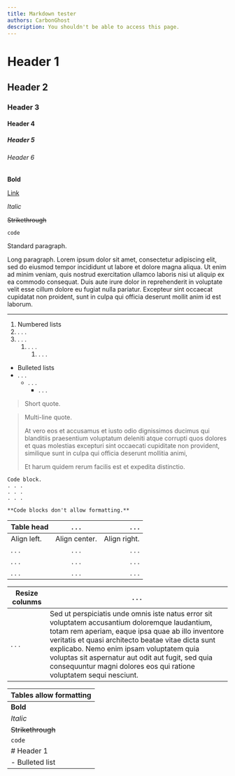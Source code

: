 ```yaml
---
title: Markdown tester
authors: CarbonGhost
description: You shouldn't be able to access this page.
---
```


# Header 1

## Header 2

### Header 3

#### Header 4

##### Header 5

###### Header 6

**Bold**

[Link]()

_Italic_

~~Strikethrough~~

`code`

Standard paragraph.

Long paragraph. Lorem ipsum dolor sit amet, consectetur adipiscing elit, sed do eiusmod tempor incididunt ut labore et dolore magna aliqua. Ut enim ad minim veniam, quis nostrud exercitation ullamco laboris nisi ut aliquip ex ea commodo consequat. Duis aute irure dolor in reprehenderit in voluptate velit esse cillum dolore eu fugiat nulla pariatur. Excepteur sint occaecat cupidatat non proident, sunt in culpa qui officia deserunt mollit anim id est laborum.

---

1. Numbered lists
2. . . .
3. . . .
   1. . . .
      1. . . .

- Bulleted lists
- . . .
  - . . .
    - . . .

> Short quote.

> Multi-line quote.
>
> At vero eos et accusamus et iusto odio dignissimos ducimus qui blanditiis praesentium voluptatum deleniti atque corrupti quos dolores et quas molestias excepturi sint occaecati cupiditate non provident, similique sunt in culpa qui officia deserunt mollitia animi,
>
> Et harum quidem rerum facilis est et expedita distinctio.

```
Code block.
. . .
. . .
. . .
```

```
**Code blocks don't allow formatting.**
```

| Table head  |     . . .     |        . . . |
| ----------- | :-----------: | -----------: |
| Align left. | Align center. | Align right. |
| . . .       |     . . .     |        . . . |
| . . .       |     . . .     |        . . . |
| . . .       |     . . .     |        . . . |

| Resize colunms | . . .                                                                                                                                                                                                                                                                                                                                                                              |
| -------------- | ---------------------------------------------------------------------------------------------------------------------------------------------------------------------------------------------------------------------------------------------------------------------------------------------------------------------------------------------------------------------------------- |
| . . .          | Sed ut perspiciatis unde omnis iste natus error sit voluptatem accusantium doloremque laudantium, totam rem aperiam, eaque ipsa quae ab illo inventore veritatis et quasi architecto beatae vitae dicta sunt explicabo. Nemo enim ipsam voluptatem quia voluptas sit aspernatur aut odit aut fugit, sed quia consequuntur magni dolores eos qui ratione voluptatem sequi nesciunt. |

| Tables allow formatting |
| ----------------------- |
| **Bold**                |
| _Italic_                |
| ~~Strikethrough~~       |
| `code`                  |
| # Header 1              |
| - Bulleted list         |
